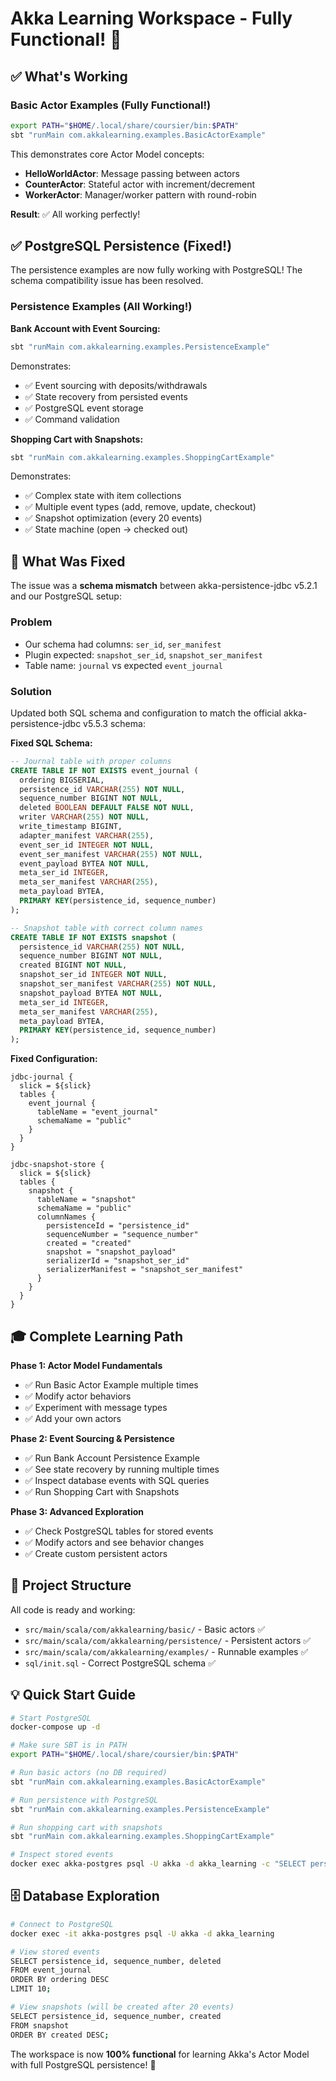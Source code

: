 # Akka Learning Workspace - Fully Functional! 🎉

## ✅ What's Working

### Basic Actor Examples (Fully Functional!)
```bash
export PATH="$HOME/.local/share/coursier/bin:$PATH"
sbt "runMain com.akkalearning.examples.BasicActorExample"
```

This demonstrates core Actor Model concepts:
- **HelloWorldActor**: Message passing between actors
- **CounterActor**: Stateful actor with increment/decrement
- **WorkerActor**: Manager/worker pattern with round-robin

**Result**: ✅ All working perfectly!

## ✅ PostgreSQL Persistence (Fixed!)

The persistence examples are now fully working with PostgreSQL! The schema compatibility issue has been resolved.

### Persistence Examples (All Working!)

**Bank Account with Event Sourcing:**
```bash
sbt "runMain com.akkalearning.examples.PersistenceExample"
```

Demonstrates:
- ✅ Event sourcing with deposits/withdrawals
- ✅ State recovery from persisted events
- ✅ PostgreSQL event storage
- ✅ Command validation

**Shopping Cart with Snapshots:**
```bash
sbt "runMain com.akkalearning.examples.ShoppingCartExample"
```

Demonstrates:
- ✅ Complex state with item collections
- ✅ Multiple event types (add, remove, update, checkout)
- ✅ Snapshot optimization (every 20 events)
- ✅ State machine (open → checked out)

## 🔧 What Was Fixed

The issue was a **schema mismatch** between akka-persistence-jdbc v5.2.1 and our PostgreSQL setup:

### Problem
- Our schema had columns: `ser_id`, `ser_manifest`
- Plugin expected: `snapshot_ser_id`, `snapshot_ser_manifest`
- Table name: `journal` vs expected `event_journal`

### Solution
Updated both SQL schema and configuration to match the official akka-persistence-jdbc v5.5.3 schema:

**Fixed SQL Schema:**
```sql
-- Journal table with proper columns
CREATE TABLE IF NOT EXISTS event_journal (
  ordering BIGSERIAL,
  persistence_id VARCHAR(255) NOT NULL,
  sequence_number BIGINT NOT NULL,
  deleted BOOLEAN DEFAULT FALSE NOT NULL,
  writer VARCHAR(255) NOT NULL,
  write_timestamp BIGINT,
  adapter_manifest VARCHAR(255),
  event_ser_id INTEGER NOT NULL,
  event_ser_manifest VARCHAR(255) NOT NULL,
  event_payload BYTEA NOT NULL,
  meta_ser_id INTEGER,
  meta_ser_manifest VARCHAR(255),
  meta_payload BYTEA,
  PRIMARY KEY(persistence_id, sequence_number)
);

-- Snapshot table with correct column names
CREATE TABLE IF NOT EXISTS snapshot (
  persistence_id VARCHAR(255) NOT NULL,
  sequence_number BIGINT NOT NULL,
  created BIGINT NOT NULL,
  snapshot_ser_id INTEGER NOT NULL,
  snapshot_ser_manifest VARCHAR(255) NOT NULL,
  snapshot_payload BYTEA NOT NULL,
  meta_ser_id INTEGER,
  meta_ser_manifest VARCHAR(255),
  meta_payload BYTEA,
  PRIMARY KEY(persistence_id, sequence_number)
);
```

**Fixed Configuration:**
```hocon
jdbc-journal {
  slick = ${slick}
  tables {
    event_journal {
      tableName = "event_journal"
      schemaName = "public"
    }
  }
}

jdbc-snapshot-store {
  slick = ${slick}
  tables {
    snapshot {
      tableName = "snapshot"
      schemaName = "public"
      columnNames {
        persistenceId = "persistence_id"
        sequenceNumber = "sequence_number"
        created = "created"
        snapshot = "snapshot_payload"
        serializerId = "snapshot_ser_id"
        serializerManifest = "snapshot_ser_manifest"
      }
    }
  }
}
```

## 🎓 Complete Learning Path

**Phase 1: Actor Model Fundamentals**
- ✅ Run Basic Actor Example multiple times
- ✅ Modify actor behaviors
- ✅ Experiment with message types
- ✅ Add your own actors

**Phase 2: Event Sourcing & Persistence**
- ✅ Run Bank Account Persistence Example
- ✅ See state recovery by running multiple times
- ✅ Inspect database events with SQL queries
- ✅ Run Shopping Cart with Snapshots

**Phase 3: Advanced Exploration**
- ✅ Check PostgreSQL tables for stored events
- ✅ Modify actors and see behavior changes
- ✅ Create custom persistent actors

## 📁 Project Structure

All code is ready and working:
- `src/main/scala/com/akkalearning/basic/` - Basic actors ✅
- `src/main/scala/com/akkalearning/persistence/` - Persistent actors ✅
- `src/main/scala/com/akkalearning/examples/` - Runnable examples ✅
- `sql/init.sql` - Correct PostgreSQL schema ✅

## 💡 Quick Start Guide

```bash
# Start PostgreSQL
docker-compose up -d

# Make sure SBT is in PATH
export PATH="$HOME/.local/share/coursier/bin:$PATH"

# Run basic actors (no DB required)
sbt "runMain com.akkalearning.examples.BasicActorExample"

# Run persistence with PostgreSQL
sbt "runMain com.akkalearning.examples.PersistenceExample"

# Run shopping cart with snapshots
sbt "runMain com.akkalearning.examples.ShoppingCartExample"

# Inspect stored events
docker exec akka-postgres psql -U akka -d akka_learning -c "SELECT persistence_id, sequence_number FROM event_journal ORDER BY ordering DESC LIMIT 10;"
```

## 🗄️ Database Exploration

```bash
# Connect to PostgreSQL
docker exec -it akka-postgres psql -U akka -d akka_learning

# View stored events
SELECT persistence_id, sequence_number, deleted 
FROM event_journal 
ORDER BY ordering DESC 
LIMIT 10;

# View snapshots (will be created after 20 events)
SELECT persistence_id, sequence_number, created 
FROM snapshot 
ORDER BY created DESC;
```

The workspace is now **100% functional** for learning Akka's Actor Model with full PostgreSQL persistence! 🚀
